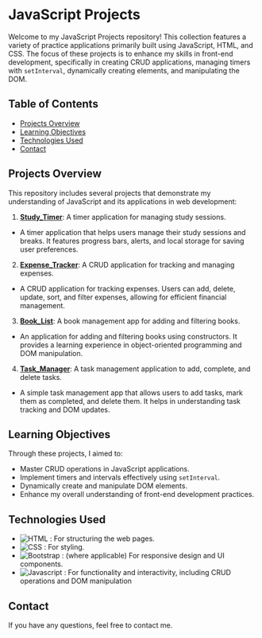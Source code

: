 # JavaScript Projects

Welcome to my JavaScript Projects repository! This collection features a variety of practice applications primarily built using JavaScript, HTML, and CSS. The focus of these projects is to enhance my skills in front-end development, specifically in creating CRUD applications, managing timers with `setInterval`, dynamically creating elements, and manipulating the DOM.

## Table of Contents

- [Projects Overview](#projects-overview)
- [Learning Objectives](#learning-objectives)
- [Technologies Used](#technologies-used)
- [Contact](#contact)

## Projects Overview

This repository includes several projects that demonstrate my understanding of JavaScript and its applications in web development:

1. **[Study_Timer](https://github.com/Klimentina2709/JavaScript-Projects/tree/Study_Timer)**: A timer application for managing study sessions.

- A timer application that helps users manage their study sessions and breaks. It features progress bars, alerts, and local storage for saving user preferences.

2. **[Expense_Tracker](https://github.com/Klimentina2709/JavaScript-Projects/tree/Expense_Tracker)**: A CRUD application for tracking and managing expenses.

- A CRUD application for tracking expenses. Users can add, delete, update, sort, and filter expenses, allowing for efficient financial management.

3. **[Book_List](https://github.com/Klimentina2709/JavaScript-Projects/tree/Book_List)**: A book management app for adding and filtering books.

- An application for adding and filtering books using constructors. It provides a learning experience in object-oriented programming and DOM manipulation.

4.  **[Task_Manager](https://github.com/Klimentina2709/JavaScript-Projects/tree/Task_Manager)**: A task management application to add, complete, and delete tasks.

- A simple task management app that allows users to add tasks, mark them as completed, and delete them. It helps in understanding task tracking and DOM updates.

## Learning Objectives

Through these projects, I aimed to:

- Master CRUD operations in JavaScript applications.
- Implement timers and intervals effectively using `setInterval`.
- Dynamically create and manipulate DOM elements.
- Enhance my overall understanding of front-end development practices.

## Technologies Used

- ![HTML](https://img.shields.io/badge/-HTML5-e34c26?logo=html5&logoColor=white) : For structuring the web pages.
- ![CSS](https://img.shields.io/badge/-CSS-264DE4?logo=css3&logoColor=white) : For styling.
- ![Bootstrap](https://img.shields.io/badge/-Bootstrap-533B78?logo=bootstrap&logoColor=white) : (where applicable) For responsive design and UI components.
- ![Javascript](https://img.shields.io/badge/-Javascript-EFD81D?logo=javascript&logoColor=white) : For functionality and interactivity, including CRUD operations and DOM manipulation

## Contact

If you have any questions, feel free to contact me.
